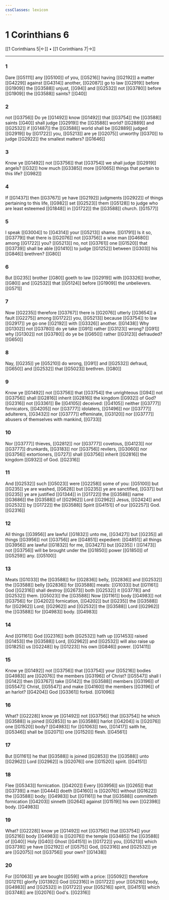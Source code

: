 ```yaml
---
cssClasses: lexicon
---
```

# 1 Corinthians 6

[[1 Corinthians 5|←]] • [[1 Corinthians 7|→]]

---

### 1
Dare [[G5111]] any [[G5100]] of you, [[G5216]] having [[G2192]] a matter [[G4229]] against [[G4314]] another, [[G2087]] go to law [[G2919]] before [[G1909]] the [[G3588]] unjust, [[G94]] and [[G2532]] not [[G3780]] before [[G1909]] the [[G3588]] saints? [[G40]]

### 2
not [[G3756]] Do ye [[G1492]] know [[G1492]] that [[G3754]] the [[G3588]] saints [[G40]] shall judge [[G2919]] the [[G3588]] world? [[G2889]] and [[G2532]] if [[G1487]] the [[G3588]] world shall be [[G2889]] judged [[G2919]] by [[G1722]] you, [[G5213]] are ye [[G2075]] unworthy [[G370]] to judge [[G2922]] the smallest matters? [[G1646]]

### 3
Know ye [[G1492]] not [[G3756]] that [[G3754]] we shall judge [[G2919]] angels? [[G32]] how much [[G3385]] more [[G1065]] things that pertain to this life? [[G982]]

### 4
If [[G1437]] then [[G3767]] ye have [[G2192]] judgments [[G2922]] of things pertaining to this life, [[G982]] set [[G2523]] them [[G5128]] to judge who are least esteemed [[G1848]] in [[G1722]] the [[G3588]] church. [[G1577]]

### 5
I speak [[G3004]] to [[G4314]] your [[G5213]] shame. [[G1791]] Is it so, [[G3779]] that there is [[G2076]] not [[G3756]] a wise man [[G4680]] among [[G1722]] you? [[G5213]] no, not [[G3761]] one [[G1520]] that [[G3739]] shall be able [[G1410]] to judge [[G1252]] between [[G303]] his [[G846]] brethren? [[G80]]

### 6
But [[G235]] brother [[G80]] goeth to law [[G2919]] with [[G3326]] brother, [[G80]] and [[G2532]] that [[G5124]] before [[G1909]] the unbelievers. [[G571]]

### 7
Now [[G2235]] therefore [[G3767]] there is [[G2076]] utterly [[G3654]] a fault [[G2275]] among [[G1722]] you, [[G5213]] because [[G3754]] to law [[G2917]] ye go one [[G2192]] with [[G3326]] another. [[G1438]] Why [[G1302]] not [[G3780]] do ye take [[G91]] rather [[G3123]] wrong? [[G91]] why [[G1302]] not [[G3780]] do ye be [[G650]] rather [[G3123]] defrauded? [[G650]]

### 8
Nay, [[G235]] ye [[G5210]] do wrong, [[G91]] and [[G2532]] defraud, [[G650]] and [[G2532]] that [[G5023]] brethren. [[G80]]

### 9
Know ye [[G1492]] not [[G3756]] that [[G3754]] the unrighteous [[G94]] not [[G3756]] shall [[G2816]] inherit [[G2816]] the kingdom [[G932]] of God? [[G2316]] not [[G3361]] Be [[G4105]] deceived: [[G4105]] neither [[G3777]] fornicators, [[G4205]] nor [[G3777]] idolaters, [[G1496]] nor [[G3777]] adulterers, [[G3432]] nor [[G3777]] effeminate, [[G3120]] nor [[G3777]] abusers of themselves with mankind, [[G733]]

### 10
Nor [[G3777]] thieves, [[G2812]] nor [[G3777]] covetous, [[G4123]] nor [[G3777]] drunkards, [[G3183]] nor [[G3756]] revilers, [[G3060]] nor [[G3756]] extortioners, [[G727]] shall [[G3756]] inherit [[G2816]] the kingdom [[G932]] of God. [[G2316]]

### 11
And [[G2532]] such [[G5023]] were [[G2258]] some of you: [[G5100]] but [[G235]] ye are washed, [[G628]] but [[G235]] ye are sanctified, [[G37]] but [[G235]] ye are justified [[G1344]] in [[G1722]] the [[G3588]] name [[G3686]] the [[G3588]] of [[G2962]] Lord [[G2962]] Jesus, [[G2424]] and [[G2532]] by [[G1722]] the [[G3588]] Spirit [[G4151]] of our [[G2257]] God. [[G2316]]

### 12
All things [[G3956]] are lawful [[G1832]] unto me, [[G3427]] but [[G235]] all things [[G3956]] not [[G3756]] are [[G4851]] expedient: [[G4851]] all things [[G3956]] are lawful [[G1832]] for me, [[G3427]] but [[G235]] I [[G1473]] not [[G3756]] will be brought under the [[G1850]] power [[G1850]] of [[G5259]] any. [[G5100]]

### 13
Meats [[G1033]] the [[G3588]] for [[G2836]] belly, [[G2836]] and [[G2532]] the [[G3588]] belly [[G2836]]  for [[G3588]] meats: [[G1033]] but [[G1161]] God [[G2316]] shall destroy [[G2673]] both [[G2532]] it [[G3778]] and [[G2532]] them. [[G5023]] the [[G3588]] Now [[G1161]] body [[G4983]] not [[G3756]] for [[G4202]] fornication, [[G4202]] but [[G235]] the [[G3588]] for [[G2962]] Lord; [[G2962]] and [[G2532]] the [[G3588]] Lord [[G2962]] the [[G3588]] for [[G4983]] body. [[G4983]]

### 14
And [[G1161]] God [[G2316]] both [[G2532]] hath up [[G1453]] raised [[G1453]] the [[G3588]] Lord, [[G2962]] and [[G2532]] will also raise up [[G1825]] us [[G2248]] by [[G1223]] his own [[G846]] power. [[G1411]]

### 15
Know ye [[G1492]] not [[G3756]] that [[G3754]] your [[G5216]] bodies [[G4983]] are [[G2076]] the members [[G3196]] of Christ? [[G5547]] shall I [[G142]] then [[G3767]] take [[G142]] the [[G3588]] members [[G3196]] of [[G5547]] Christ, [[G5547]] and make [[G4160]] the members [[G3196]] of an harlot? [[G4204]] God [[G3361]] forbid. [[G1096]]

### 16
What? [[G2228]] know ye [[G1492]] not [[G3756]] that [[G3754]] he which [[G3588]] is joined [[G2853]]  to an [[G3588]] harlot [[G4204]] is [[G2076]] one [[G1520]] body? [[G4983]] for [[G1063]] two, [[G1417]] saith he, [[G5346]] shall be [[G2071]] one [[G1520]] flesh. [[G4561]]

### 17
But [[G1161]] he that [[G3588]] is joined [[G2853]] the [[G3588]] unto [[G2962]] Lord [[G2962]] is [[G2076]] one [[G1520]] spirit. [[G4151]]

### 18
Flee [[G5343]] fornication. [[G4202]] Every [[G3956]] sin [[G265]] that [[G3739]] a man [[G444]] doeth [[G4160]] is [[G2076]] without [[G1622]] the [[G3588]] body; [[G4983]] but [[G1161]] he that [[G3588]] committeth fornication [[G4203]] sinneth [[G264]] against [[G1519]] his own [[G2398]] body. [[G4983]]

### 19
What? [[G2228]] know ye [[G1492]] not [[G3756]] that [[G3754]] your [[G5216]] body [[G4983]] is [[G2076]] the temple [[G3485]] the [[G3588]] of [[G40]] Holy [[G40]] Ghost [[G4151]] in [[G1722]] you, [[G5213]] which [[G3739]] ye have [[G2192]] of [[G575]] God, [[G2316]] and [[G2532]] ye are [[G2075]] not [[G3756]] your own? [[G1438]]

### 20
For [[G1063]] ye are bought [[G59]] with a price: [[G5092]] therefore [[G1211]] glorify [[G1392]] God [[G2316]] in [[G1722]] your [[G5216]] body, [[G4983]] and [[G2532]] in [[G1722]] your [[G5216]] spirit, [[G4151]] which [[G3748]] are [[G2076]] God's. [[G2316]]